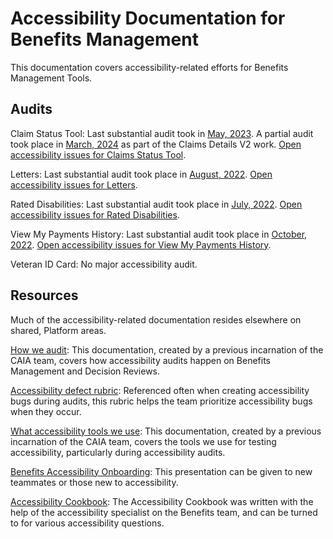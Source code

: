 # Accessibility Documentation for Benefits Management

This documentation covers accessibility-related efforts for Benefits Management Tools.

## Audits

Claim Status Tool: Last substantial audit took in [May, 2023](https://github.com/department-of-veterans-affairs/va.gov-team/issues/41447). A partial audit took place in [March, 2024](https://github.com/department-of-veterans-affairs/va.gov-team/issues/78461) as part of the Claims Details V2 work. [Open accessibility issues for Claims Status Tool](https://github.com/department-of-veterans-affairs/va.gov-team/issues?q=label%3A%22Claim+Status+Tool%22+label%3Aaccessibility++is%3Aopen+).

Letters: Last substantial audit took place in [August, 2022](https://github.com/department-of-veterans-affairs/va.gov-team/issues/45635). [Open accessibility issues for Letters](https://github.com/department-of-veterans-affairs/va.gov-team/issues?q=is%3Aopen+is%3Aissue+label%3Aletters+label%3Aaccessibility+).

Rated Disabilities: Last substantial audit took place in [July, 2022](https://github.com/department-of-veterans-affairs/va.gov-team/issues/43707). [Open accessibility issues for Rated Disabilities](https://github.com/department-of-veterans-affairs/va.gov-team/issues?q=is%3Aissue+is%3Aopen+label%3A%22rated+disabilities%22+label%3Aaccessibility+).

View My Payments History: Last substantial audit took place in [October, 2022](https://github.com/department-of-veterans-affairs/va.gov-team/issues/48987). [Open accessibility issues for View My Payments History](https://github.com/department-of-veterans-affairs/va.gov-team/issues?q=is%3Aissue+is%3Aopen+label%3Aaccessibility+label%3Aview-payments+).

Veteran ID Card: No major accessibility audit.

## Resources

Much of the accessibility-related documentation resides elsewhere on shared, Platform areas.

[How we audit](https://github.com/department-of-veterans-affairs/va.gov-team/blob/master/teams/shared-support/accessibility/documentation/how-we-audit.md): This documentation, created by a previous incarnation of the CAIA team, covers how accessibility audits happen on Benefits Management and Decision Reviews.

[Accessibility defect rubric](https://depo-platform-documentation.scrollhelp.site/developer-docs/accessibility-defect-severity-rubric): Referenced often when creating accessibility bugs during audits, this rubric helps the team prioritize accessibility bugs when they occur.

[What accessibility tools we use](https://github.com/department-of-veterans-affairs/va.gov-team/blob/master/teams/shared-support/accessibility/documentation/what-accessibility-tools-we-use.md): This documentation, created by a previous incarnation of the CAIA team, covers the tools we use for testing accessibility, particularly during accessibility audits.

[Benefits Accessibility Onboarding](): This presentation can be given to new teammates or those new to accessibility.

[Accessibility Cookbook](https://github.com/department-of-veterans-affairs/va.gov-team/blob/master/teams/CAIA/accessibility/accessibility-cookbook.md): The Accessibility Cookbook was written with the help of the accessibility specialist on the Benefits team, and can be turned to for various accessibility questions.
